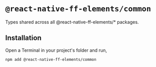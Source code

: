 # `@react-native-ff-elements/common`

Types shared across all @react-native-ff-elements/\* packages.

## Installation

Open a Terminal in your project's folder and run,

```sh
npm add @react-native-ff-elements/common
```
